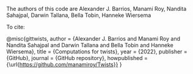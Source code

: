 The authors of this code are Alexander J. Barrios, Manami Roy, Nandita Sahajpal, Darwin Tallana, Bella Tobin, Hanneke Wiersema

To cite:

@misc{gittwists,
  author = {Alexander J. Barrios and Manami Roy and Nandita Sahajpal and Darwin Tallana and Bella Tobin and Hanneke Wiersema},
  title = {Computations for twists},
  year = {2022},
  publisher = {GitHub},
  journal = {GitHub repository},
  howpublished = {\url{https://github.com/manamiroy/Twists}}
}

